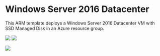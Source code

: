 # Windows Server 2016 Datacenter

This ARM template deploys a Windows Server 2016 Datacenter VM with SSD Managed Disk in an Azure resource group.

[<img src="http://azuredeploy.net/deploybutton.png"/>](https://portal.azure.com/#create/Microsoft.Template/uri/https%3A%2F%2Fraw.githubusercontent.com%2FPolarcusIT%2FAzureTemplates%2Fmaster%2FWin-Svr-2016-Datacenter%2Ftemplate.json)
[<img src="https://camo.githubusercontent.com/536ab4f9bc823c2e0ce72fb610aafda57d8c6c12/687474703a2f2f61726d76697a2e696f2f76697375616c697a65627574746f6e2e706e67" data-canonical-src="http://armviz.io/visualizebutton.png" style="max-width:100%;">](http://armviz.io/#/?load=https%3A%2F%2Fraw.githubusercontent.com%2FPolarcusIT%2FAzureTemplates%2Fmaster%2FWindows-Server-2016-Datacenter%2FazureDeploy.json)

[<img src="https://polarcus.com/assets/images/polarcus.png"/>](https://polarcus.com)
